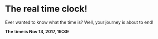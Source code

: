 # The real time clock!

Ever wanted to know what the time is? Well, your journey is about to end!

**The time is Nov 13, 2017, 19:39**